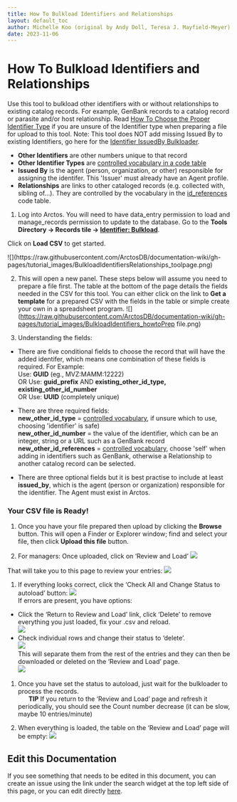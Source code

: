 ```yaml
---
title: How To Bulkload Identifiers and Relationships
layout: default_toc
author: Michelle Koo (original by Andy Doll, Teresa J. Mayfield-Meyer)
date: 2023-11-06
---
```


# How To Bulkload Identifiers and Relationships

Use this tool to bulkload other identifiers with or without relationships to existing catalog records. For example, GenBank records to a catalog record or parasite and/or host relationship. Read [How To Choose the Proper Identifier Type](/how_to/How-to-choose-the-proper-other-identifier-type.html) if you are unsure of the Identifier type when preparing a file for upload to this tool. Note: This tool does NOT add missing Issued By to existing Identifiers, go here for the [Identifier IssuedBy Bulkloader](https://arctos.database.museum/loaders/bulk_identifier_issuedby.cfm).

- **Other Identifiers** are other numbers unique to that record
- **Other Identifier Types** are [controlled vocabulary in a code table](https://arctos.database.museum/info/ctDocumentation.cfm?table=ctcoll_other_id_type)
- **Issued By** is the agent (person, organization, or other) responsible for assigning the identifer. This 'Issuer' must already have an Agent profile.
- **Relationships** are links to other cataloged records (e.g. collected with, sibling of…). They are controlled by the vocabulary in the <a href="https://arctos.database.museum/info/ctDocumentation.cfm?table=ctid_references" class="external">id_references</a> code table.

1. Log into Arctos. You will need to have data_entry permission to load and manage_records permission to update to the database. Go to the <b>Tools Directory -> Records tile -> <a href="https://arctos.database.museum/loaders/BulkloadOtherId.cfm" class="external">Identifier: Bulkload</a></b>. 
<p>Click on <b>Load CSV</b> to get started.</p>
![](https://raw.githubusercontent.com/ArctosDB/documentation-wiki/gh-pages/tutorial_images/BulkloadIdentifiersRelationships_toolpage.png)

2. This will open a new panel. These steps below will assume you need to prepare a file first. The table at the bottom of the page details the fields needed in the CSV for this tool. You can either click on the link to <b>Get a template</b> for a prepared CSV with the fields in the table or simple create your own in a spreadsheet program.
![](https://raw.githubusercontent.com/ArctosDB/documentation-wiki/gh-pages/tutorial_images/BulkloadIdentifiers_howtoPrep file.png)

3. Understanding the fields: 

 - There are five conditional fields to choose the record that will have the added identifer, which means one combination of these fields is required. For Example:<br>
 Use: <b>GUID</b> (eg., MVZ:MAMM:12222)<br>
 OR
 Use: <b>guid_prefix</b> AND <b>existing_other_id_type, existing_other_id_number</b> <br>
 OR 
 Use: <b>UUID</b> (completely unique)
 
 - There are three required fields:<br><b>new_other_id_type</b> = [controlled vocabulary](https://arctos.database.museum/info/ctDocumentation.cfm?table=ctcoll_other_id_type), if unsure which to use, choosing 'identifier' is safe)<br><b>new_other_id_number</b> = the value of the identifier, which can be an integer, string or a URL such as a GenBank record<br><b>new_other_id_references</b> = [controlled vocabulary](https://arctos.database.museum/info/ctDocumentation.cfm?table=ctid_references), choose 'self' when adding in identifiers such as GenBank, otherwise a Relationship to another catalog record can be selected.
 
 - There are three optional fields but it is best practise to include at least <b>issued_by</b>, which is the agent (person or organization) responsible for the identifier. The Agent must exist in Arctos.

### Your CSV file is Ready!
1. Once you have your file prepared then upload by clicking the <b>Browse</b> button. This will open a Finder or Explorer window; find and select your file, then click <b>Upload this file</b> button.

1. For managers: Once uploaded, click on ‘Review and Load’
![](https://raw.githubusercontent.com/ArctosDB/documentation-wiki/gh-pages/tutorial_images/other_ids/Other_ID_Picture4.jpg)

That will take you to this page to review your entries:
![](https://raw.githubusercontent.com/ArctosDB/documentation-wiki/gh-pages/tutorial_images/other_ids/Other_ID_Picture5.jpg)

1. If everything looks correct, click the ‘Check All and Change Status to autoload’ button: 
![](https://raw.githubusercontent.com/ArctosDB/documentation-wiki/gh-pages/tutorial_images/other_ids/Other_ID_Picture6.jpg)<br>
If errors are present, you have options:<br>
- Click the ‘Return to Review and Load’ link, click ‘Delete’ to remove everything you just loaded, fix your .csv and reload.<br> 
![](https://raw.githubusercontent.com/ArctosDB/documentation-wiki/gh-pages/tutorial_images/other_ids/Other_ID_Picture6a.jpg)<br>
- Check individual rows and change their status to ‘delete’.<br>
![](https://raw.githubusercontent.com/ArctosDB/documentation-wiki/gh-pages/tutorial_images/other_ids/Other_ID_Picture6b2.jpg)<br>
This will separate them from the rest of the entries and they can then be downloaded or deleted on the ‘Review and Load’ page.<br>
![](https://raw.githubusercontent.com/ArctosDB/documentation-wiki/gh-pages/tutorial_images/other_ids/Other_ID_Picture6b.jpg)

1. Once you have set the status to autoload, just wait for the bulkloader to process the records.<br>
&nbsp;&nbsp;&nbsp;&nbsp;&nbsp;&nbsp;**TIP** If you return to the ‘Review and Load’ page and refresh it periodically, you should see the Count number decrease (it can be slow, maybe 10 entries/minute)

1.  When everything is loaded, the table on the ‘Review and Load’ page will be empty:
![](https://raw.githubusercontent.com/ArctosDB/documentation-wiki/gh-pages/tutorial_images/other_ids/Other_ID_Picture8.jpg)

## Edit this Documentation

If you see something that needs to be edited in this document, you can create an issue using the link under the search widget at the top left side of this page, or you can edit directly <a href="https://github.com/ArctosDB/documentation-wiki/edit/gh-pages/_how_to/How_To_Bulkload_Identifiers_Relationships.markdown" target="_blank">here</a>.
 
